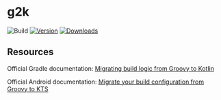 # g2k

![Build](https://github.com/WhosNickDoglio/g2k/workflows/Build/badge.svg)
[![Version](https://img.shields.io/jetbrains/plugin/v/PLUGIN_ID.svg)](https://plugins.jetbrains.com/plugin/PLUGIN_ID)
[![Downloads](https://img.shields.io/jetbrains/plugin/d/PLUGIN_ID.svg)](https://plugins.jetbrains.com/plugin/PLUGIN_ID)


## Resources

Official Gradle documentation: [Migrating build logic from Groovy to Kotlin](https://docs.gradle.org/current/userguide/migrating_from_groovy_to_kotlin_dsl.html)

Official Android documentation: [Migrate your build configuration from Groovy to KTS](https://developer.android.com/studio/build/migrate-to-kts)